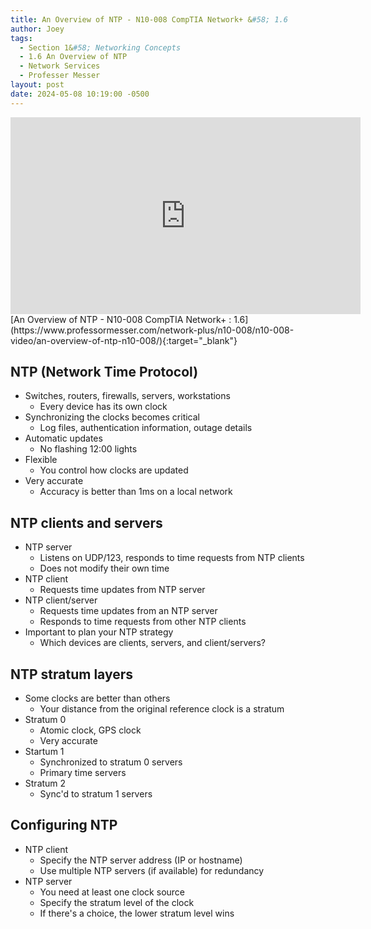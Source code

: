 ```yaml
---
title: An Overview of NTP - N10-008 CompTIA Network+ &#58; 1.6
author: Joey
tags:
  - Section 1&#58; Networking Concepts
  - 1.6 An Overview of NTP
  - Network Services
  - Professer Messer 
layout: post
date: 2024-05-08 10:19:00 -0500
---
```

<div class="container">
    <iframe class="responsive-iframe" width="560" height="315" src="https://www.youtube.com/embed/iBHRIu9MQr4?si=UIVN3f6C8k4OOMIU&amp;start=100" title="YouTube video player" frameborder="0" allow="accelerometer; autoplay; clipboard-write; encrypted-media; gyroscope; picture-in-picture; web-share" referrerpolicy="strict-origin-when-cross-origin" allowfullscreen></iframe>
</div>
[An Overview of NTP - N10-008 CompTIA Network+ : 1.6](https://www.professormesser.com/network-plus/n10-008/n10-008-video/an-overview-of-ntp-n10-008/){:target="_blank"}

## NTP (Network Time Protocol)
- Switches, routers, firewalls, servers, workstations
    - Every device has its own clock
- Synchronizing the clocks becomes critical
    - Log files, authentication information, outage details
- Automatic updates
    - No flashing 12:00 lights
- Flexible
    - You control how clocks are updated
- Very accurate
    - Accuracy is better than 1ms on a local network

## NTP clients and servers
- NTP server
    - Listens on UDP/123, responds to time requests from NTP clients
    - Does not modify their own time
- NTP client
    - Requests time updates from NTP server
- NTP client/server
    - Requests time updates from an NTP server
    - Responds to time requests from other NTP clients
- Important to plan your NTP strategy
    - Which devices are clients, servers, and client/servers?

## NTP stratum layers
- Some clocks are better than others
    - Your distance from the original reference clock is a stratum
- Stratum 0
    - Atomic clock, GPS clock
    - Very accurate
- Startum 1
    - Synchronized to stratum 0 servers
    - Primary time servers
- Stratum 2
    - Sync'd to stratum 1 servers

## Configuring NTP
- NTP client
    - Specify the NTP server address (IP or hostname)
    - Use multiple NTP servers (if available) for redundancy 
- NTP server
    - You need at least one clock source
    - Specify the stratum level of the clock
    - If there's a choice, the lower stratum level wins 
